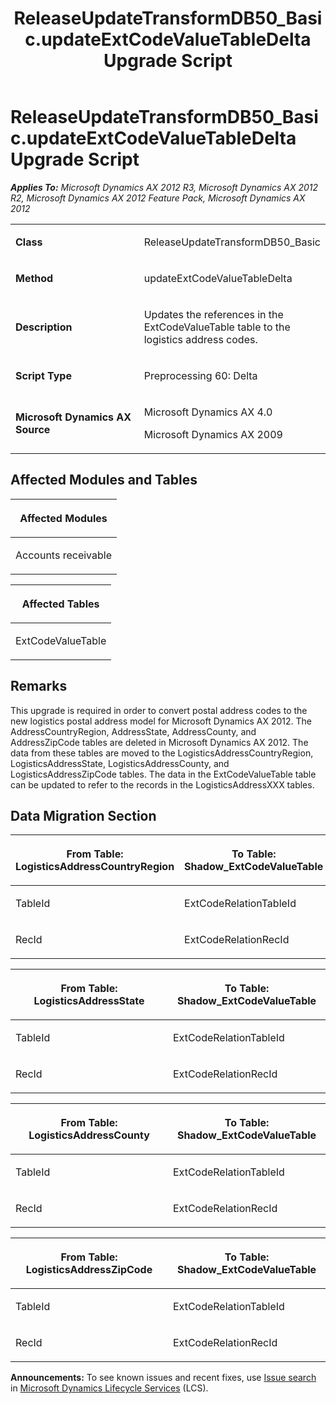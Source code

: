 ﻿---
title: ReleaseUpdateTransformDB50_Basic.updateExtCodeValueTableDelta Upgrade Script
TOCTitle: ReleaseUpdateTransformDB50_Basic.updateExtCodeValueTableDelta Upgrade Script
ms:assetid: f8c7e430-055d-c8d0-e706-a9fe5d4688a0
ms:mtpsurl: https://msdn.microsoft.com/en-us/library/JJ737635(v=AX.60)
ms:contentKeyID: 49712329
ms.date: 05/18/2015
mtps_version: v=AX.60
---

# ReleaseUpdateTransformDB50\_Basic.updateExtCodeValueTableDelta Upgrade Script 


_**Applies To:** Microsoft Dynamics AX 2012 R3, Microsoft Dynamics AX 2012 R2, Microsoft Dynamics AX 2012 Feature Pack, Microsoft Dynamics AX 2012_

<table>
<colgroup>
<col style="width: 50%" />
<col style="width: 50%" />
</colgroup>
<tbody>
<tr class="odd">
<td><p><strong>Class</strong></p></td>
<td><p>ReleaseUpdateTransformDB50_Basic</p></td>
</tr>
<tr class="even">
<td><p><strong>Method</strong></p></td>
<td><p>updateExtCodeValueTableDelta</p></td>
</tr>
<tr class="odd">
<td><p><strong>Description</strong></p></td>
<td><p>Updates the references in the ExtCodeValueTable table to the logistics address codes.</p></td>
</tr>
<tr class="even">
<td><p><strong>Script Type</strong></p></td>
<td><p>Preprocessing 60: Delta</p></td>
</tr>
<tr class="odd">
<td><p><strong>Microsoft Dynamics AX Source</strong></p></td>
<td><p>Microsoft Dynamics AX 4.0</p>
<p>Microsoft Dynamics AX 2009</p></td>
</tr>
</tbody>
</table>


## Affected Modules and Tables

<table>
<colgroup>
<col style="width: 100%" />
</colgroup>
<thead>
<tr class="header">
<th><p>Affected Modules</p></th>
</tr>
</thead>
<tbody>
<tr class="odd">
<td><p>Accounts receivable</p></td>
</tr>
</tbody>
</table>


<table>
<colgroup>
<col style="width: 100%" />
</colgroup>
<thead>
<tr class="header">
<th><p>Affected Tables</p></th>
</tr>
</thead>
<tbody>
<tr class="odd">
<td><p>ExtCodeValueTable</p></td>
</tr>
</tbody>
</table>


## Remarks

This upgrade is required in order to convert postal address codes to the new logistics postal address model for Microsoft Dynamics AX 2012. The AddressCountryRegion, AddressState, AddressCounty, and AddressZipCode tables are deleted in Microsoft Dynamics AX 2012. The data from these tables are moved to the LogisticsAddressCountryRegion, LogisticsAddressState, LogisticsAddressCounty, and LogisticsAddressZipCode tables. The data in the ExtCodeValueTable table can be updated to refer to the records in the LogisticsAddressXXX tables.

## Data Migration Section

<table>
<colgroup>
<col style="width: 50%" />
<col style="width: 50%" />
</colgroup>
<thead>
<tr class="header">
<th><p>From Table: LogisticsAddressCountryRegion</p></th>
<th><p>To Table: Shadow_ExtCodeValueTable</p></th>
</tr>
</thead>
<tbody>
<tr class="odd">
<td><p>TableId</p></td>
<td><p>ExtCodeRelationTableId</p></td>
</tr>
<tr class="even">
<td><p>RecId</p></td>
<td><p>ExtCodeRelationRecId</p></td>
</tr>
</tbody>
</table>


<table>
<colgroup>
<col style="width: 50%" />
<col style="width: 50%" />
</colgroup>
<thead>
<tr class="header">
<th><p>From Table: LogisticsAddressState</p></th>
<th><p>To Table: Shadow_ExtCodeValueTable</p></th>
</tr>
</thead>
<tbody>
<tr class="odd">
<td><p>TableId</p></td>
<td><p>ExtCodeRelationTableId</p></td>
</tr>
<tr class="even">
<td><p>RecId</p></td>
<td><p>ExtCodeRelationRecId</p></td>
</tr>
</tbody>
</table>


<table>
<colgroup>
<col style="width: 50%" />
<col style="width: 50%" />
</colgroup>
<thead>
<tr class="header">
<th><p>From Table: LogisticsAddressCounty</p></th>
<th><p>To Table: Shadow_ExtCodeValueTable</p></th>
</tr>
</thead>
<tbody>
<tr class="odd">
<td><p>TableId</p></td>
<td><p>ExtCodeRelationTableId</p></td>
</tr>
<tr class="even">
<td><p>RecId</p></td>
<td><p>ExtCodeRelationRecId</p></td>
</tr>
</tbody>
</table>


<table>
<colgroup>
<col style="width: 50%" />
<col style="width: 50%" />
</colgroup>
<thead>
<tr class="header">
<th><p>From Table: LogisticsAddressZipCode</p></th>
<th><p>To Table: Shadow_ExtCodeValueTable</p></th>
</tr>
</thead>
<tbody>
<tr class="odd">
<td><p>TableId</p></td>
<td><p>ExtCodeRelationTableId</p></td>
</tr>
<tr class="even">
<td><p>RecId</p></td>
<td><p>ExtCodeRelationRecId</p></td>
</tr>
</tbody>
</table>

  
**Announcements:** To see known issues and recent fixes, use [Issue search](http://go.microsoft.com/fwlink/?linkid=389258) in [Microsoft Dynamics Lifecycle Services](http://go.microsoft.com/fwlink/?linkid=306505) (LCS).

